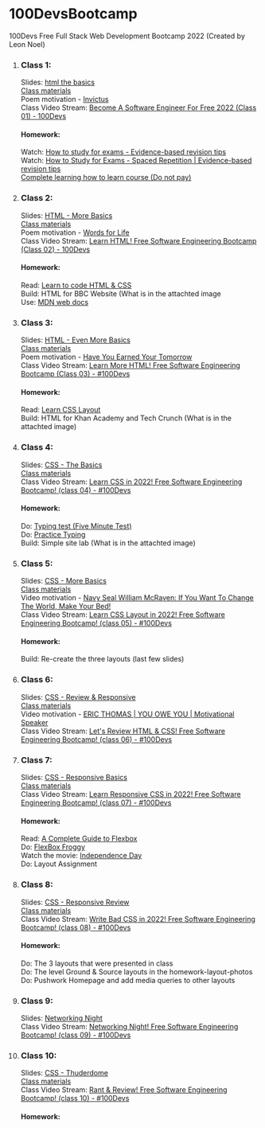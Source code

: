 # 100DevsBootcamp
100Devs Free Full Stack Web Development Bootcamp 2022 (Created by Leon Noel)

<ol>
  <li><h3>Class 1:</h3>
    Slides: <a href="https://slides.com/leonnoel/100devs2-html-the-basics">html the basics</a>
    <br>
    <a href="https://github.com/ArnoldPires/100DevsBootcamp/tree/main/Class01-Materials-2022">Class materials</a>
    <br>
    Poem motivation - <a href="https://www.poetryfoundation.org/poems/51642/invictus">Invictus</a>
    <br>
    Class Video Stream: <a href="https://www.youtube.com/watch?v=o3IIobN4xR0&ab_channel=LeonNoel">Become A Software Engineer For Free 2022 (Class 01) - 100Devs</a>
    <br>
    <h4>Homework:</h4>
    Watch: <a href="https://www.youtube.com/watch?v=ukLnPbIffxE&ab_channel=AliAbdaal">How to study for exams - Evidence-based revision tips</a>
    <br>
    Watch: <a href="https://www.youtube.com/watch?v=Z-zNHHpXoMM&ab_channel=AliAbdaal">How to Study for Exams - Spaced Repetition | Evidence-based revision tips</a>
    <br>
    <a href="https://www.coursera.org/learn/learning-how-to-learn">Complete learning how to learn course (Do not pay)</a>
  </li>
  <li><h3>Class 2:</h3>
    Slides: <a href="https://slides.com/leonnoel/100devs2-html-more-basics">HTML - More Basics</a>
    <br>
    <a href="https://github.com/ArnoldPires/100DevsBootcamp/tree/main/Class02-Materials-2022">Class materials</a>
    <br>
    Poem motivation - <a href="https://allpoetry.com/Desiderata---Words-for-Life">Words for Life</a>
    <br>
    Class Video Stream: <a href="https://www.youtube.com/watch?v=eCRbEILXXmE&ab_channel=LeonNoel">Learn HTML! Free Software Engineering Bootcamp (Class 02) - 100Devs</a>
    <br>
    <h4>Homework:</h4>
    Read: <a href="https://learn.shayhowe.com/html-css/"> Learn to code HTML & CSS</a>
    <br>
    Build: HTML for BBC Website (What is in the attachted image
    <br>
    Use: <a href="https://developer.mozilla.org/en-US/docs/Web/HTML">MDN web docs</a>
  </li>
  <li><h3>Class 3:</h3>
    Slides: <a href="https://slides.com/leonnoel/100devs2-html-even-more-basics">HTML - Even More Basics</a>
    <br>
    <a href="https://github.com/ArnoldPires/100DevsBootcamp/tree/main/Class03-Materials-2022">Class materials</a>
    <br>
    Poem motivation - <a href="https://www.familyfriendpoems.com/poem/have-you-earned-your-tomorrow-by-edgar-albert-guest">Have You Earned Your Tomorrow</a>
    <br>
    Class Video Stream: <a href="https://www.youtube.com/watch?v=rdWM6kUImjE&ab_channel=LeonNoel">Learn More HTML! Free Software Engineering Bootcamp (Class 03) - #100Devs</a>
    <br>
    <h4>Homework:</h4>
    Read: <a href="https://learnlayout.com/"> Learn CSS Layout</a>
    <br>
    Build: HTML for Khan Academy and Tech Crunch (What is in the attachted image)
  </li>
  <li><h3>Class 4:</h3>
    Slides: <a href="https://slides.com/leonnoel/100devs2-css-the-basics/">CSS - The Basics</a>
    <br>
    <a href="https://github.com/ArnoldPires/100DevsBootcamp/tree/main/Class04-Materials-2022">Class materials</a>
    <br>
    Class Video Stream: <a href="https://www.youtube.com/watch?v=Q1Obtn29twk&ab_channel=LeonNoel">Learn CSS in 2022! Free Software Engineering Bootcamp! (class 04) - #100Devs</a>
    <br>
    <h4>Homework:</h4>
    Do: <a href="https://www.typingtest.com/"> Typing test (Five Minute Test)</a>
    <br>
    Do: <a href="https://www.keybr.com/"> Practice Typing</a>
    <br>
    Build: Simple site lab (What is in the attachted image)
  </li>
  <li><h3>Class 5:</h3>
    Slides: <a href="https://slides.com/leonnoel/100devs2-css-more-basics">CSS - More Basics</a>
    <br>
    <a href="https://github.com/ArnoldPires/100DevsBootcamp/tree/main/Class05-Materials-2022">Class materials</a>
    <br>
    Video motivation - <a href="https://www.youtube.com/watch?v=3sK3wJAxGfs&ab_channel=Goalcast">Navy Seal William McRaven: If You Want To Change The World, Make Your Bed!</a>
    <br>
    Class Video Stream: <a href="https://www.youtube.com/watch?v=E6Z8cWU_fjI&ab_channel=LeonNoel">Learn CSS Layout in 2022! Free Software Engineering Bootcamp! (class 05) - #100Devs</a>
    <br>
    <h4>Homework:</h4>
    Build: Re-create the three layouts (last few slides)
  </li>
  <li><h3>Class 6:</h3>
    Slides: <a href="https://slides.com/leonnoel/100devs2-review-and-responsive">CSS - Review & Responsive</a>
    <br>
    <a href="https://github.com/ArnoldPires/100DevsBootcamp/tree/main/Class06-Materials-2022">Class materials</a>
    <br>
    Video motivation - <a href="https://www.youtube.com/watch?v=7Oxz060iedY&ab_channel=etthehiphoppreacher">ERIC THOMAS | YOU OWE YOU | Motivational Speaker</a>
    <br>
    Class Video Stream: <a href="https://www.youtube.com/watch?v=L55ax0blZY0&ab_channel=LeonNoel">Let's Review HTML & CSS! Free Software Engineering Bootcamp! (class 06) - #100Devs</a>
    <br>
  </li>
  <li><h3>Class 7:</h3>
    Slides: <a href="https://slides.com/leonnoel/100devs2-css-responsive-basics">CSS - Responsive Basics</a>
    <br>
    <a href="https://github.com/ArnoldPires/100DevsBootcamp/tree/main/Class07-Materials-2022">Class materials</a>
    <br>
    Class Video Stream: <a href="https://www.youtube.com/watch?v=k8r3B0JGMt4">Learn Responsive CSS in 2022! Free Software Engineering Bootcamp! (class 07) - #100Devs</a>
    <br>
    <h4>Homework:</h4>
    Read: <a href="https://css-tricks.com/snippets/css/a-guide-to-flexbox/">A Complete Guide to Flexbox</a>
    <br>
    Do: <a href="https://flexboxfroggy.com/">FlexBox Froggy</a>
    <br>
    Watch the movie: <a href="https://www.youtube.com/watch?v=B1E7h3SeMDk">Independence Day</a>
    <br>
    Do: Layout Assignment
  </li>
  <li><h3>Class 8:</h3>
    Slides: <a href="https://slides.com/leonnoel/100devs2-css-responsive-review">CSS - Responsive Review</a>
    <br>
    <a href="https://github.com/ArnoldPires/100DevsBootcamp/tree/main/Class08-Materials-2022">Class materials</a>
    <br>
    Class Video Stream: <a href="https://www.youtube.com/watch?v=PWVRSXQxsXc">Write Bad CSS in 2022! Free Software Engineering Bootcamp! (class 08) - #100Devs</a>
    <br>
    <h4>Homework:</h4>
    Do: The 3 layouts that were presented in class
    <br>
    Do: The level Ground & Source layouts in the homework-layout-photos
    <br>
    Do: Pushwork Homepage and add media queries to other layouts
  </li>
  <li><h3>Class 9:</h3>
    Slides: <a href="https://slides.com/leonnoel/100devs2-networking-night">Networking Night</a>
    <br>
    Class Video Stream: <a href="https://www.youtube.com/watch?v=OaglXfjsBaE">Networking Night! Free Software Engineering Bootcamp! (class 09) - #100Devs</a>
  </li>
  <li><h3>Class 10:</h3>
    Slides: <a href="https://slides.com/leonnoel/100devs-css-review-homework">CSS - Thuderdome</a>
    <br>
    <a href="https://github.com/ArnoldPires/100DevsBootcamp/tree/main/Class10-Materials-2022">Class materials</a>
    <br>
    Class Video Stream: <a href="https://www.youtube.com/watch?v=WftjV2L7oyk">Rant & Review! Free Software Engineering Bootcamp! (class 10) - #100Devs</a>
    <br>
    <h4>Homework:</h4>

  </li>
</ol>

<!--
<ul>
  <li>
    <a href='https://github.com/ArnoldPires/100DevsBootcamp/tree/main/challenges'>Code Challenges</a>
  </li>
</ul>
<ol>
  <li>
    <a href='https://github.com/ArnoldPires/100DevsBootcamp/tree/main/object-oriented-programming'>Object-oriented Programming</a>
  </li>
  <li>
    <a href='https://github.com/ArnoldPires/100DevsBootcamp/tree/main/super-review'>Super Review</a>
    </li>
  <li>
    <a href='https://www.coursera.org/learn/learning-how-to-learn'>Class 1: Learning how to learn</a>
  <br>
    <a href="https://www.youtube.com/watch?v=ukLnPbIffxE&ab_channel=AliAbdaal">How to study for exams - Evidence-based revision tips</a>
  <br>
    <a href="https://www.youtube.com/watch?v=Z-zNHHpXoMM&ab_channel=AliAbdaal">How to Study for Exams - Spaced Repetition | Evidence-based revision tips</a>
  <br>
    <a href="https://apps.ankiweb.net/">Download Anki flash card app</a>
  </li>
  <li>
    <a href='https://github.com/ArnoldPires/100DevsBootcamp/tree/main/class02-materials/bbc-site'>Class 2: Basic HTML</a>
  <br>
    <a href="https://slides.com/leonnoel/html-the-basics-100devs">HTML- The Basics slides</a>
  <br>
    <a href="https://learn.shayhowe.com/html-css/">Read Shay Howe: Learn to Code (all 12)</a>
  <br>
    <a href="https://learn.shayhowe.com/html-css/">Learn to Code HTML & CSS</a>
  <br>
    <a href="https://developer.mozilla.org/en-US/docs/Web/HTML">Use MDN to help you</a>
  </li>
  <li>
    <a href='https://github.com/ArnoldPires/100DevsBootcamp/tree/main/class03-materials'>Class 3: Basic CSS</a>
  <br>
    <a href="https://slides.com/leonnoel/css-animation">Css - Animation slides</a>
  </li>
  <li>
    <a href='https://github.com/ArnoldPires/100DevsBootcamp/tree/main/class04-materials'>Class 4: More CSS</a>
  <br>
    <a href="https://slides.com/leonnoel/css-animation">Css - More Basics slides</a>
  </li>
  <li>
    <a href='https://github.com/ArnoldPires/100DevsBootcamp/tree/main/class05-materials'>Class 5: Reviewing some CSS</a>
  <br>
    <a href="https://learnlayout.com/">Learn CSS Layout</a>
  <br>
    <a href="https://slides.com/leonnoel/css-review-responsive">Css - Review & Responsive slides</a>
  </li>
  <li>
    <a href='https://github.com/ArnoldPires/100DevsBootcamp/tree/main/class06-materials'>Class 6: Responsive CSS</a>
  <br>
    <a href="https://slides.com/leonnoel/css-responsive-basics">Css - Responsive Basics slides</a>
  <br>
    <a href="https://learn.shayhowe.com/advanced-html-css/responsive-web-design/">Read Shay Howe: Responsive Design</a>
  </li>
  <li>
    <a href='https://github.com/ArnoldPires/100DevsBootcamp/tree/main/class07-materials'>Class 7: Responsive Layouts</a>
  </li>
  <li>
    <a href='https://github.com/ArnoldPires/100DevsBootcamp/tree/main/class08-materials'>Class 8: More site layouts/ Homework</a>
  </li>
  <li>
    <a href='https://github.com/ArnoldPires/100DevsBootcamp/tree/main/class09-materials'>Class 9: Javascript intro</a>
  </li>
  <li>
    <a href='https://github.com/ArnoldPires/100DevsBootcamp/tree/main/class10-materials'>Class 10: More Javascript</a>
  </li>
  <li>
    <a href='https://github.com/ArnoldPires/100DevsBootcamp/tree/main/class11-materials'>Class 11: Javascript Review</a>
  </li>
  <li>
    <a href='https://github.com/ArnoldPires/100DevsBootcamp/tree/main/class12-materials'>Class 12: Intro to Freelancing</a>
  </li>
  <li>
    <a href='https://github.com/ArnoldPires/100DevsBootcamp/tree/main/class13-materials'>Class 13: JavaScript Review & Loops</a>
  </li>
  <li>
    <a href='https://github.com/ArnoldPires/100DevsBootcamp/tree/main/class14-materials'>Class 14: JavaScript Review After Break</a>
  </li>
  <li>
    <a href='https://github.com/ArnoldPires/100DevsBootcamp/tree/main/class15-materials'>Class 15: Arrays</a>
  </li>
  <li>
    <a href='https://github.com/ArnoldPires/100DevsBootcamp/tree/main/class16-materials'>Class 16: Array Review</a>
  </li>
  <li>
    <a href='https://github.com/ArnoldPires/100DevsBootcamp/tree/main/class17-materials'>Class 17: JS Objects</a>
  </li>
  <li>
    <a href='https://github.com/ArnoldPires/100DevsBootcamp/tree/main/class18-materials'>Class 18: Objects & API's</a>
  </li>
  <li>
    <a href='https://github.com/ArnoldPires/100DevsBootcamp/tree/main/class19-materials'>Class 19: Learn JS Objects/ Review</a>
  </li>
  <li>
    <a href='https://github.com/ArnoldPires/100DevsBootcamp/tree/main/class20-materials'>Class 20: API's/ Review</a>
  </li>
  <li>
    <a href='https://docs.microsoft.com/en-us/learn/modules/introduction-to-github/'>Class 21: Microsoft/Intro to GitHub</a>
  </li>
  <li>
    <a href='https://github.com/ArnoldPires/100DevsBootcamp/tree/main/class22-materials'>Class 22: More Api Review</a>
  </li>
  <li>
    <a href='https://github.com/ArnoldPires/100DevsBootcamp/tree/main/class23-materials'>Class 23: More Api's JS</a>
  </li>
  <li>
    <a href='https://github.com/ArnoldPires/100DevsBootcamp/tree/main/class24-materials'>Class 24: Review</a>
  </li>
  <li>
    <a href='https://github.com/ArnoldPires/100DevsBootcamp/tree/main/class25-materials'>Class 25: OOP</a>
  </li>
  <li>
    <a href='https://github.com/ArnoldPires/100DevsBootcamp/tree/main/class26-materials'>Class 26: OOP Review</a>
  </li>
  <li>
    <a href='https://github.com/ArnoldPires/100DevsBootcamp/tree/main/class30-materials'>Class 30: Node Crash Course</a>
  </li>
  <li>
    <a href='https://github.com/ArnoldPires/100DevsBootcamp/tree/main/class31-materials'>Class 31: Event Loops</a>
  </li>
  <li>
    <a href='https://github.com/ArnoldPires/100DevsBootcamp/tree/main/class32-materials'>Class 32: Learning to build your own API</a>
  </li>
 </ol>
-->
